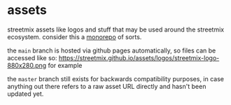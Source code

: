 # assets

streetmix assets like logos and stuff that may be used around the streetmix ecosystem. consider this a [monorepo](https://github.com/babel/babel/blob/master/doc/design/monorepo.md) of sorts.

the `main` branch is hosted via github pages automatically, so files can be accessed like so: https://streetmix.github.io/assets/logos/streetmix-logo-880x280.png for example

the `master` branch still exists for backwards compatibility purposes, in case anything out there refers to a raw asset URL directly and hasn't been updated yet.
